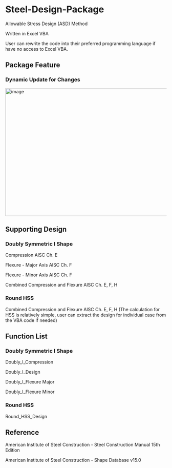 # Steel-Design-Package

Allowable Stress Design (ASD) Method

Written in Excel VBA

User can rewrite the code into their preferred programming language if have no access to Excel VBA.

## Package Feature

### Dynamic Update for Changes
<img width="1594" height="399" alt="image" src="https://github.com/user-attachments/assets/398ac10f-a1a0-47fc-955b-b09932e3cea7" />

## Supporting Design

### Doubly Symmetric I Shape

Compression AISC Ch. E

Flexure - Major Axis AISC Ch. F

Flexure - Minor Axis AISC Ch. F

Combined Compression and Flexure AISC Ch. E, F, H

### Round HSS

Combined Compression and Flexure AISC Ch. E, F, H (The calculation for HSS is relatively simple, user can extract the design for individual case from the VBA code if needed)

## Function List

### Doubly Symmetric I Shape

Doubly_I_Compression

Doubly_I_Design

Doubly_I_Flexure Major

Doubly_I_Flexure Minor

### Round HSS

Round_HSS_Design

## Reference

American Institute of Steel Construction - Steel Construction Manual 15th Edition

American Institute of Steel Construction - Shape Database v15.0
